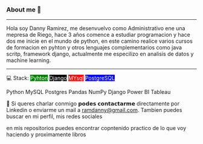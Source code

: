 ### About me 👋


<hr>
Hola soy Danny Ramirez, me desenvuelvo como Administrativo ene una mepresa de Riego, hace 3 años comence a estudiar programacion y hace dos me inicie en el mundo de python, en este camino realice varios cursos de formacion en pyhton y otros lenguajes complementarios como java scritp, framework django, actualmente me especilizo en analisis de datos y machine learning. 

<hr>
💻  Stack:
<a target="_blank" class="fcc-btn" style="background-color:green; color: white" >Pyhton</a>  <a target="_blank" class="fcc-btn" style="background-color: black; color: white" >Django</a> <a target="_blank" class="fcc-btn" style="background-color:red ; color: white" >MYsql</a> <a target="_blank" class="fcc-btn" style="background-color: blue; color: white" >PostgreSQL</a> 

Python  MySQL Postgres  Pandas NumPy Django Power BI Tableau


📧 Si queres charlar conmigo 𝗽𝗼𝗱𝗲𝘀 𝗰𝗼𝗻𝘁𝗮𝗰𝘁𝗮𝗿𝗺𝗲 directamente por Linkedin o enviarme un mail a ramdanny@gmail.com.
Tambien puedes buscar en mi perfil, mis redes sociales

en mis repositorios puedes encontrar copntenido practico de lo que voy haciendo y proximamente libros 

<!--
Here are some ideas to get you started:

- 🔭 I’m currently working on ...
- 🌱 I’m currently learning ...
- 👯 I’m looking to collaborate on ...
- 🤔 I’m looking for help with ...
- 💬 Ask me about ...
- 📫 How to reach me: ...
- 😄 Pronouns: ...
- ⚡ Fun fact: ...
